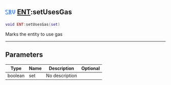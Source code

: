 ## <img src="../../.gitbook/assets/server.png" width="32" height="32" /> [ENT](../ent/README.md):setUsesGas

```lua
void ENT:setUsesGas(set)
```

Marks the entity to use gas<br>

-----------------
## Parameters

| Type   | Name | Description | Optional |
| ------ | ---- | ----------- | -------: |
| boolean | set | No description |  |
